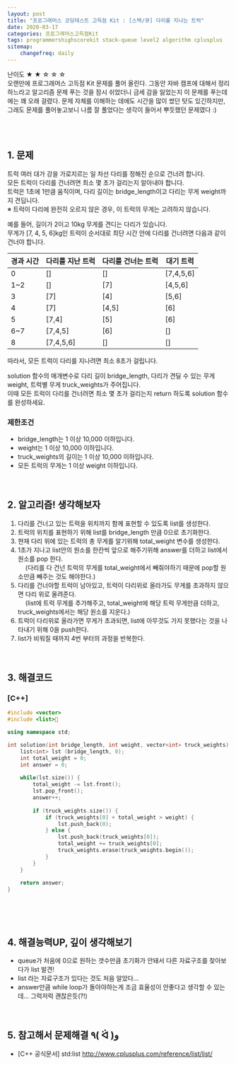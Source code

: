 ```yaml
---
layout: post
title: "프로그래머스 코딩테스트 고득점 Kit : [스택/큐] 다리를 지나는 트럭"
date: 2020-03-17
categories: 프로그래머스고득점Kit
tags: programmershighscorekit stack-queue level2 algorithm cplusplus
sitemap:
    changefreq: daily
---
```


난이도 ★ ★ ☆ ☆ ☆  
오랜만에 프로그래머스 고득점 Kit 문제를 풀어 올린다. 그동안 자바 캠프에 대해서 정리하느라고 알고리즘 문제 푸는 것을 잠시 쉬었더니 금세 감을 잃었는지 이 문제를 푸는데에는 꽤 오래 걸렸다. 문제 자체를 이해하는 데에도 시간을 많이 썼던 탓도 있긴하지만, 그래도 문제를 풀어놓고보니 나름 잘 풀었다는 생각이 들어서 뿌듯했던 문제였다 :)  
<br/>

<br/>

## 1. 문제
트럭 여러 대가 강을 가로지르는 일 차선 다리를 정해진 순으로 건너려 합니다.  
모든 트럭이 다리를 건너려면 최소 몇 초가 걸리는지 알아내야 합니다.  
트럭은 1초에 1만큼 움직이며, 다리 길이는 bridge_length이고 다리는 무게 weight까지 견딥니다.  
※ 트럭이 다리에 완전히 오르지 않은 경우, 이 트럭의 무게는 고려하지 않습니다.  

예를 들어, 길이가 2이고 10kg 무게를 견디는 다리가 있습니다.  
무게가 [7, 4, 5, 6]kg인 트럭이 순서대로 최단 시간 안에 다리를 건너려면 다음과 같이 건너야 합니다.

|경과 시간|다리를 지난 트럭|다리를 건너는 트럭|대기 트럭|
|------|---|---|---|
|0|[]|[]|[7,4,5,6]|
|1~2|[]|[7]|[4,5,6]|
|3|[7]|[4]|[5,6]|
|4|[7]|[4,5]|[6]|
|5|[7,4]|[5]|[6]|
|6~7|[7,4,5]|[6]|[]|
|8|[7,4,5,6]|[]|[]|

따라서, 모든 트럭이 다리를 지나려면 최소 8초가 걸립니다.

solution 함수의 매개변수로 다리 길이 bridge_length, 다리가 견딜 수 있는 무게 weight, 트럭별 무게 truck_weights가 주어집니다.  
이때 모든 트럭이 다리를 건너려면 최소 몇 초가 걸리는지 return 하도록 solution 함수를 완성하세요.

### 제한조건
- bridge_length는 1 이상 10,000 이하입니다.
- weight는 1 이상 10,000 이하입니다.
- truck_weights의 길이는 1 이상 10,000 이하입니다.
- 모든 트럭의 무게는 1 이상 weight 이하입니다.
<br/><br/><br/>

## 2. 알고리즘! 생각해보자
1. 다리를 건너고 있는 트럭을 위치까지 함께 표현할 수 있도록 list를 생성한다.  
2. 트럭의 위치를 표현하기 위해 list를 bridge_length 만큼 0으로 초기화한다.  
3. 현재 다리 위에 있는 트럭의 총 무게를 알기위해 total_weight 변수를 생성한다.  
4. 1초가 지나고 list안의 원소를 한칸씩 앞으로 해주기위해 answer를 더하고 list에서 원소를 pop 한다.  
ㅤ (다리를 다 건넌 트럭의 무게를 total_weight에서 빼줘야하기 때문에 pop할 원소만큼 빼주는 것도 해야한다.)  
5. 다리를 건너야할 트럭이 남아있고, 트럭이 다리위로 올라가도 무게를 초과하지 않으면 다리 위로 올려준다.  
ㅤ (list에 트럭 무게를 추가해주고, total_weight에 해당 트럭 무게만큼 더하고, truck_weights에서는 해당 원소를 지운다.)  
6. 트럭이 다리위로 올라가면 무게가 초과되면, list에 아무것도 가지 못했다는 것을 나타내기 위해 0을 push한다.  
7. list가 비워질 때까지 4번 부터의 과정을 반복한다.  
<br/><br/>

## 3. 해결코드
### [C++]
```c++
#include <vector>
#include <list>

using namespace std;

int solution(int bridge_length, int weight, vector<int> truck_weights) {
    list<int> lst (bridge_length, 0);
    int total_weight = 0;
    int answer = 0;
    
    while(lst.size()) {
        total_weight -= lst.front();
        lst.pop_front();
        answer++;
        
        if (truck_weights.size()) {
            if (truck_weights[0] + total_weight > weight) {
                lst.push_back(0);
            } else {
                lst.push_back(truck_weights[0]);
                total_weight += truck_weights[0];
                truck_weights.erase(truck_weights.begin());
            }
        }
    }
    
    return answer;
}
```
<br/><br/><br/>

## 4. 해결능력UP, 깊이 생각해보기
- queue가 처음에 0으로 원하는 갯수만큼 초기화가 안돼서 다른 자료구조를 찾아보다가 list 발견!
- list 라는 자료구조가 있다는 것도 처음 알았다...
- answer만큼 while loop가 돌아야하는게 조금 효율성이 안좋다고 생각할 수 있는데... 그럭저럭 괜찮은듯(?!)
<br/><br/><br/>

## 5. 참고해서 문제해결 ٩( ᐛ )و
- [C++ 공식문서] std:list <http://www.cplusplus.com/reference/list/list/>
<br/><br/><br/>